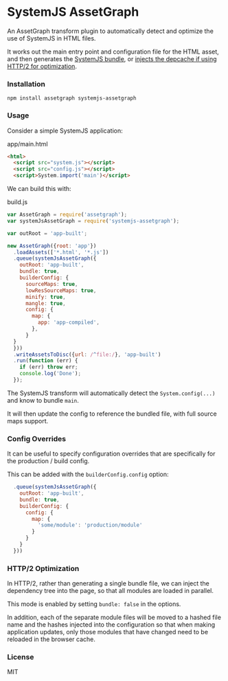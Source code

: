SystemJS AssetGraph
===

An AssetGraph transform plugin to automatically detect and optimize the use of SystemJS in HTML files.

It works out the main entry point and configuration file for the HTML asset, and then generates the [SystemJS bundle](https://github.com/systemjs/builder),
or [injects the depcache if using HTTP/2 for optimization](#http2-optimization).

### Installation

```
npm install assetgraph systemjs-assetgraph
```

### Usage

Consider a simple SystemJS application:

app/main.html
```html
<html>
  <script src="system.js"></script>
  <script src="config.js"></script>
  <script>System.import('main')</script>
```

We can build this with:

build.js
```javascript
var AssetGraph = require('assetgraph');
var systemJsAssetGraph = require('systemjs-assetgraph');

var outRoot = 'app-built';

new AssetGraph({root: 'app'})
  .loadAssets(['*.html', '*.js'])
  .queue(systemJsAssetGraph({
    outRoot: 'app-built',
    bundle: true,
    builderConfig: {
      sourceMaps: true,
      lowResSourceMaps: true,
      minify: true,
      mangle: true,
      config: {
        map: {
          app: 'app-compiled',
        },
      }
  }
  }))
  .writeAssetsToDisc({url: /^file:/}, 'app-built')
  .run(function (err) {
    if (err) throw err;
    console.log('Done');
  });
```

The SystemJS transform will automatically detect the `System.config(...)` and know to bundle `main`.

It will then update the config to reference the bundled file, with full source maps support.

### Config Overrides

It can be useful to specify configuration overrides that are specifically for the production / build config.

This can be added with the `builderConfig.config` option:

```javascript
  .queue(systemJsAssetGraph({
    outRoot: 'app-built',
    bundle: true,
    builderConfig: {
      config: {
        map: {
          'some/module': 'production/module'
        }
      }
    }
  }))
```

### HTTP/2 Optimization

In HTTP/2, rather than generating a single bundle file, we can inject the dependency tree into the page, so that all modules are
loaded in parallel.

This mode is enabled by setting `bundle: false` in the options.

In addition, each of the separate module files will be moved to a hashed file name and the hashes injected into the configuration
so that when making application updates, only those modules that have changed need to be reloaded in the browser cache.

### License

MIT
